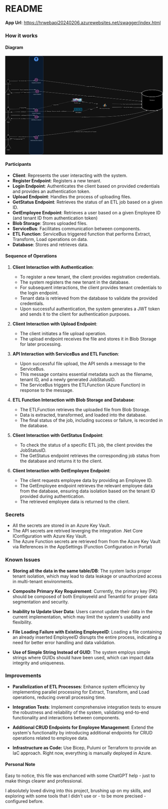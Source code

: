 # README
**App Url**: https://hrwebapi20240206.azurewebsites.net/swagger/index.html
### How it works
#### Diagram
<img src="HrAppDiagram.jpg" alt="Diagram"/>

#### Participants
- **Client**: Represents the user interacting with the system.
- **Register Endpoint**: Registers a new tenant.
- **Login Endpoint**: Authenticates the client based on provided credentials and provides an authentication token.
- **Upload Endpoint**: Handles the process of uploading files.
- **GetStatus Endpoint**: Retrieves the status of an ETL job based on a given ID.
- **GetEmployee Endpoint**: Retrieves a user based on a given Employee ID (and tenant ID from authentication token)
- **Blob Storage**: Stores uploaded files.
- **ServiceBus**: Facilitates communication between components.
- **ETL Function**: ServiceBus triggered function that performs Extract, Transform, Load operations on data. 
- **Database**: Stores and retrieves data.

#### Sequence of Operations

1. **Client Interaction with Authentication**:
   - To register a new tenant, the client provides registration credentials.
   - The system registers the new tenant in the database.
   - For subsequent interactions, the client provides tenant credentials to the login endpoint.
   - Tenant data is retrieved from the database to validate the provided credentials.
   - Upon successful authentication, the system generates a JWT token and sends it to the client for authentication purposes.

2. **Client Interaction with Upload Endpoint**:
   - The client initiates a file upload operation.
   - The upload endpoint receives the file and stores it in Blob Storage for later processing.

3. **API Interaction with ServiceBus and ETL Function**:
   - Upon successful file upload, the API sends a message to the ServiceBus.
   - This message contains essential metadata such as the filename, tenant ID, and a newly generated JobStatusID.
   - The ServiceBus triggers the ETLFunction (Azure Function) in response to the message.

4. **ETL Function Interaction with Blob Storage and Database**:
   - The ETLFunction retrieves the uploaded file from Blob Storage.
   - Data is extracted, transformed, and loaded into the database.
   - The final status of the job, including success or failure, is recorded in the database.

5. **Client Interaction with GetStatus Endpoint**:
   - To check the status of a specific ETL job, the client provides the JobStatusID.
   - The GetStatus endpoint retrieves the corresponding job status from the database and returns it to the client.

6. **Client Interaction with GetEmployee Endpoint**:
   - The client requests employee data by providing an Employee ID.
   - The GetEmployee endpoint retrieves the relevant employee data from the database, ensuring data isolation based on the tenant ID provided during authentication.
   - The retrieved employee data is returned to the client.

### Secrets

- All the secrets are stored in an Azure Key Vault.
- The API secrets are retrived leverging the integration .Net Core IConfiguration with Azure Key Vault.
- The Azure Function secrets are retrieved from from the Azure Key Vault via References in the AppSettings (Function Configuration in Portal)


### Known Issues

- **Storing all the data in the same table/DB**: The system lacks proper tenant isolation, which may lead to data leakage or unauthorized access in multi-tenant environments.

- **Composite Primary Key Requirement**: Currently, the primary key (PK) should be composed of both EmployeeId and TenantId for proper data segmentation and security.

- **Inability to Update User Data**: Users cannot update their data in the current implementation, which may limit the system's usability and flexibility.

- **File Loading Failure with Existing EmployeeID**: Loading a file containing an already inserted EmployeeID disrupts the entire process, indicating a need for better error handling and data validation.

- **Use of Simple String Instead of GUID**: The system employs simple strings where GUIDs should have been used, which can impact data integrity and uniqueness.


### Improvements

- **Parallelization of ETL Processes**: Enhance system efficiency by implementing parallel processing for Extract, Transform, and Load operations, reducing overall processing time.

- **Integration Tests**: Implement comprehensive integration tests to ensure the robustness and reliability of the system, validating end-to-end functionality and interactions between components.

- **Additional CRUD Endpoints for Employee Management**: Extend the system's functionality by introducing additional endpoints for CRUD operations related to employee data.

- **Infrastructure as Code:** Use Bicep, Pulumi or Terraform to provide an IaC approach. Right now, everything is manually deployed in Azure.

#### Personal Note
Easy to notice, this file was enchanced with some ChatGPT help - just to make things clearer and professional. 

I absolutely loved diving into this project, brushing up on my skills, and exploring with some tools that I didn't use  or - to be more precised - configured before.